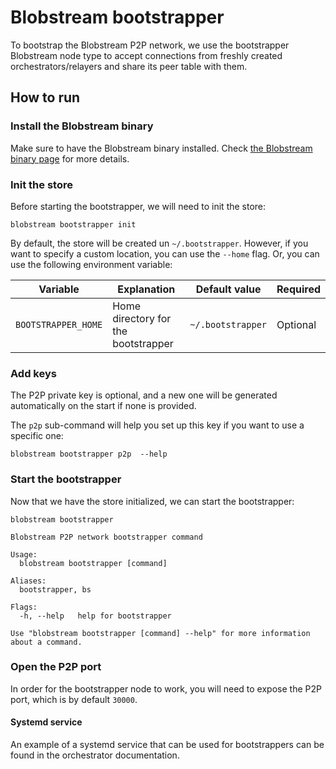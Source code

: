 # Blobstream bootstrapper

To bootstrap the Blobstream P2P network, we use the bootstrapper Blobstream node type to accept connections from freshly created orchestrators/relayers and share its peer table with them.

## How to run

### Install the Blobstream binary

Make sure to have the Blobstream binary installed. Check [the Blobstream binary page](https://docs.celestia.org/nodes/blobstream-binary) for more details.

### Init the store

Before starting the bootstrapper, we will need to init the store:

```ssh
blobstream bootstrapper init
```

By default, the store will be created un `~/.bootstrapper`. However, if you want to specify a custom location, you can use the `--home` flag. Or, you can use the following environment variable:

| Variable            | Explanation                         | Default value     | Required |
|---------------------|-------------------------------------|-------------------|----------|
| `BOOTSTRAPPER_HOME` | Home directory for the bootstrapper | `~/.bootstrapper` | Optional |

### Add keys

The P2P private key is optional, and a new one will be generated automatically on the start if none is provided.

The `p2p` sub-command will help you set up this key if you want to use a specific one:

```ssh
blobstream bootstrapper p2p  --help
```

### Start the bootstrapper

Now that we have the store initialized, we can start the bootstrapper:

```shell
blobstream bootstrapper

Blobstream P2P network bootstrapper command

Usage:
  blobstream bootstrapper [command]

Aliases:
  bootstrapper, bs

Flags:
  -h, --help   help for bootstrapper

Use "blobstream bootstrapper [command] --help" for more information about a command.
```

### Open the P2P port

In order for the bootstrapper node to work, you will need to expose the P2P port, which is by default `30000`.

#### Systemd service

An example of a systemd service that can be used for bootstrappers can be found in the orchestrator documentation.
